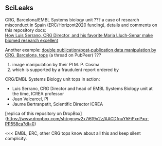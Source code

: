 ## SciLeaks

CRG, Barcelona/EMBL Systems biology unit ??? a case of research misconduct in Spain (ERC/Horizont2020 funding),
details and comments on this repository docs:\
[How Luis Serrano, CRG Director, and his favorite Maria Lluch-Senar make biomed research excellent](http://jwapatoo.blogspot.com)

Another example: [double publication/post-publication data manipulation by CRG, Barcelona, tops](https://pubpeer.com/publications/9A95DC80EA54D591EE073D5BE1A047)
(a thread on PubPeer) ???

1. image manipulation by their PI M. P. Cosma
2. which is supported by a fraudulent report ordered by

CRG/EMBL Systems Biology unit tops in action:

+ Luis Serrano, CRG Director and head of EMBL Systems Biology unit at the time, ICREA professor
+ Juan Valcarcel, PI
+ Jaume Bertranpetit, Scientific Director ICREA


[replica of this repository on DropBox]{https://www.dropbox.com/sh/ngnyw2x7i6f9x2z/AACDfnuY5FiPxnPxq-PP558ca?dl=0)

\<\<\< EMBL, ERC, other CRG tops know about all this and keep silent complicity.

